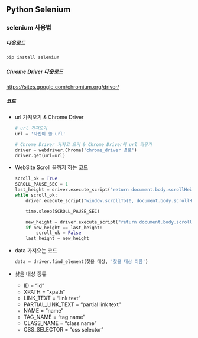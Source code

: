 ## Python Selenium



### selenium 사용법



##### 다운로드

```python
pip install selenium
```



##### Chrome Driver 다운로드

https://sites.google.com/chromium.org/driver/



##### 코드

- url 가져오기 & Chrome Driver

  ```python
  # url 가져오기
  url = '자신이 쓸 url'
  
  # Chrome Driver 가지고 오기 & Chrome Driver에 url 띄우기
  driver = webdriver.Chrome('chrome_driver 경로')
  driver.get(url=url)
  ```



- WebSite Scroll 끝까지 하는 코드

  ```python
  scroll_ok = True
  SCROLL_PAUSE_SEC = 1
  last_height = driver.execute_script("return document.body.scrollHeight")
  while scroll_ok:
      driver.execute_script("window.scrollTo(0, document.body.scrollHeight);")
  
      time.sleep(SCROLL_PAUSE_SEC)
  
      new_height = driver.execute_script("return document.body.scrollHeight")
      if new_height == last_height:
          scroll_ok = False
      last_height = new_height
  ```



- data 가져오는 코드

  ```python
  data = driver.find_element(찾을 대상, '찾을 대상 이름')
  ```



- 찾을 대상 종류
  - ID = “id”
  - XPATH = “xpath”
  - LINK_TEXT = “link text”
  - PARTIAL_LINK_TEXT = “partial link text”
  - NAME = “name”
  - TAG_NAME = “tag name”
  - CLASS_NAME = “class name”
  - CSS_SELECTOR = “css selector”